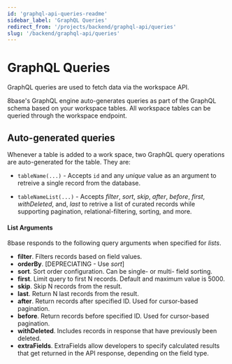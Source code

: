```yaml
---
id: 'graphql-api-queries-readme'
sidebar_label: 'GraphQL Queries'
redirect_from: '/projects/backend/graphql-api/queries'
slug: '/backend/graphql-api/queries'
---
```

# GraphQL Queries

GraphQL queries are used to fetch data via the workspace API.

8base's GraphQL engine auto-generates queries as part of the GraphQL schema based on your workspace tables. All workspace tables can be queried through the workspace endpoint.

## Auto-generated queries

Whenever a table is added to a work space, two GraphQL query operations are auto-generated for the table. They are:

- `tableName(...)` - Accepts `id` and any _unique_ value as an argument to retreive a single record from the database.

- `tableNameList(...)` - Accepts _filter_, _sort_, _skip_, _after_, _before_, _first_, _withDeleted_, and, _last_ to retrive a list of curated records while supporting pagination, relational-filtering, sorting, and more.

#### List Arguments

8base responds to the following query arguments when specified for _lists_.

- **filter**. Filters records based on field values.
- **orderBy**. [DEPRECIATING - Use *sort*]
- **sort**. Sort order configuration. Can be single- or multi- field sorting.
- **first**. Limit query to first N records. Default and maximum value is 5000.
- **skip**. Skip N records from the result.
- **last**. Return N last records from the result.
- **after**. Return records after specified ID. Used for cursor-based pagination.
- **before**. Return records before specified ID. Used for cursor-based pagination.
- **withDeleted**. Includes records in response that have previously been deleted.
- **extraFields**. ExtraFields allow developers to specify calculated results that get returned in the API response, depending on the field type.
